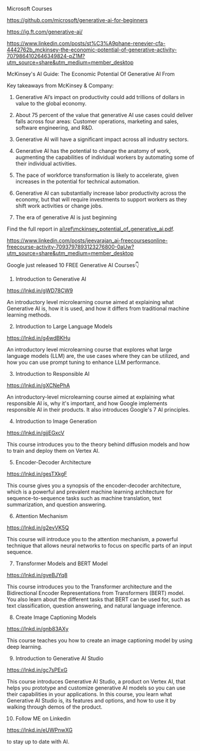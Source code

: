 Microsoft Courses

https://github.com/microsoft/generative-ai-for-beginners


https://ig.ft.com/generative-ai/


https://www.linkedin.com/posts/st%C3%A9phane-renevier-cfa-4442762b_mckinsey-the-economic-potential-of-generative-activity-7079864102646349824-pZ1M?utm_source=share&utm_medium=member_desktop

McKinsey's AI Guide: The Economic Potential Of Generative AI From

Key takeaways from McKinsey & Company:

1. Generative AI’s impact on productivity could add trillions of dollars in value to the global economy.

2. About 75 percent of the value that generative AI use cases could deliver falls across four areas: Customer operations, marketing and sales, software engineering, and R&D.

3. Generative AI will have a significant impact across all industry sectors.

4. Generative AI has the potential to change the anatomy of work, augmenting the capabilities of individual workers by automating some of their individual activities.

5. The pace of workforce transformation is likely to accelerate, given increases in the potential for technical automation.

6. Generative AI can substantially increase labor productivity across the economy, but that will require investments to support workers as they shift work activities or change jobs.

7. The era of generative AI is just beginning

Find the full report in [ai\ref\mckinsey_potential_of_generative_ai.pdf](ai\ref\mckinsey_potential_of_generative_ai.pdf).


https://www.linkedin.com/posts/jeevarajan_ai-freecoursesonline-freecourse-activity-7093797893123276800-0aUw?utm_source=share&utm_medium=member_desktop

Google just released 10 FREE Generative AI Courses👇

1. Introduction to Generative AI

https://lnkd.in/gWD78CW9

An introductory level microlearning course aimed at explaining what Generative AI is, how it is used, and how it differs from traditional machine learning methods.

2. Introduction to Large Language Models

https://lnkd.in/g4wdBKHu

An introductory level microlearning course that explores what large language models (LLM) are, the use cases where they can be utilized, and how you can use prompt tuning to enhance LLM performance.

3. Introduction to Responsible AI

https://lnkd.in/gXCNePhA

An introductory-level microlearning course aimed at explaining what responsible AI is, why it's important, and how Google implements responsible AI in their products. It also introduces Google's 7 AI principles.

4. Introduction to Image Generation

https://lnkd.in/gjjEGxcV

This course introduces you to the theory behind diffusion models and how to train and deploy them on Vertex AI.

5. Encoder-Decoder Architecture

https://lnkd.in/gesTXkgF

This course gives you a synopsis of the encoder-decoder architecture, which is a powerful and prevalent machine learning architecture for sequence-to-sequence tasks such as machine translation, text summarization, and question answering.

6. Attention Mechanism

https://lnkd.in/g2evVK5Q

This course will introduce you to the attention mechanism, a powerful technique that allows neural networks to focus on specific parts of an input sequence.

7. Transformer Models and BERT Model

https://lnkd.in/gveBJYq8

This course introduces you to the Transformer architecture and the Bidirectional Encoder Representations from Transformers (BERT) model. You also learn about the different tasks that BERT can be used for, such as text classification, question answering, and natural language inference.

8. Create Image Captioning Models

https://lnkd.in/gnb83AXy

This course teaches you how to create an image captioning model by using deep learning.

9. Introduction to Generative AI Studio

https://lnkd.in/gc7sPExG

This course introduces Generative AI Studio, a product on Vertex AI, that helps you prototype and customize generative AI models so you can use their capabilities in your applications. In this course, you learn what Generative AI Studio is, its features and options, and how to use it by walking through demos of the product.

10. Follow ME on Linkedin

https://lnkd.in/eUWPnwXG

to stay up to date with AI.

